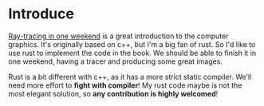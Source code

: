 
# Introduce

[Ray-tracing in one weekend](https://raytracing.github.io/books/RayTracingInOneWeekend.html) is a great introduction
to the computer graphics. It's originally based on c++, but I'm a big fan of rust. So I'd like to use rust to implement
the code in the book. We should be able to finish it in one weekend, having a tracer and producing some great images.

Rust is a bit different with c++, as it has a more strict static compiler. We'll need more effort to **fight with compiler**!
My rust code maybe is not the most elegant solution, so **any contribution is highly welcomed**!
